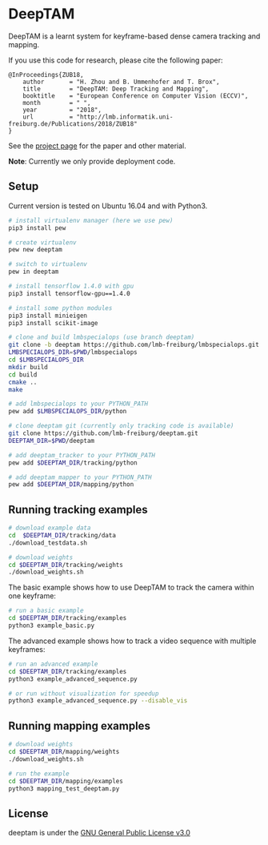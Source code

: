 # DeepTAM
DeepTAM is a learnt system for keyframe-based dense camera tracking and mapping. 

If you use this code for research, please cite the following paper:

    @InProceedings{ZUB18,
        author       = "H. Zhou and B. Ummenhofer and T. Brox",
        title        = "DeepTAM: Deep Tracking and Mapping",
        booktitle    = "European Conference on Computer Vision (ECCV)",
        month        = " ",
        year         = "2018",
        url          = "http://lmb.informatik.uni-freiburg.de/Publications/2018/ZUB18"
    }
    
See the [project page](https://lmb.informatik.uni-freiburg.de/people/zhouh/deeptam/) for the paper and other material.

**Note**: Currently we only provide deployment code.


## Setup
Current version is tested on Ubuntu 16.04 and with Python3.

```bash
# install virtualenv manager (here we use pew)
pip3 install pew

# create virtualenv
pew new deeptam

# switch to virtualenv
pew in deeptam
```

```bash
# install tensorflow 1.4.0 with gpu
pip3 install tensorflow-gpu==1.4.0

# install some python modules
pip3 install minieigen
pip3 install scikit-image
```

```bash
# clone and build lmbspecialops (use branch deeptam)
git clone -b deeptam https://github.com/lmb-freiburg/lmbspecialops.git
LMBSPECIALOPS_DIR=$PWD/lmbspecialops
cd $LMBSPECIALOPS_DIR
mkdir build
cd build
cmake ..
make

# add lmbspecialops to your PYTHON_PATH
pew add $LMBSPECIALOPS_DIR/python
```

```bash
# clone deeptam git (currently only tracking code is available)
git clone https://github.com/lmb-freiburg/deeptam.git
DEEPTAM_DIR=$PWD/deeptam

# add deeptam_tracker to your PYTHON_PATH
pew add $DEEPTAM_DIR/tracking/python

# add deeptam_mapper to your PYTHON_PATH
pew add $DEEPTAM_DIR/mapping/python
```

## Running tracking examples
```bash
# download example data
cd  $DEEPTAM_DIR/tracking/data
./download_testdata.sh

# download weights
cd $DEEPTAM_DIR/tracking/weights
./download_weights.sh
```
The basic example shows how to use DeepTAM to track the camera within one keyframe:
```bash
# run a basic example
cd $DEEPTAM_DIR/tracking/examples
python3 example_basic.py
```
The advanced example shows how to track a video sequence with multiple keyframes:
```bash
# run an advanced example
cd $DEEPTAM_DIR/tracking/examples
python3 example_advanced_sequence.py

# or run without visualization for speedup
python3 example_advanced_sequence.py --disable_vis
```
## Running mapping examples
```bash
# download weights
cd $DEEPTAM_DIR/mapping/weights
./download_weights.sh

# run the example
cd $DEEPTAM_DIR/mapping/examples
python3 mapping_test_deeptam.py
```

## License

deeptam is under the [GNU General Public License v3.0](LICENSE.txt)
